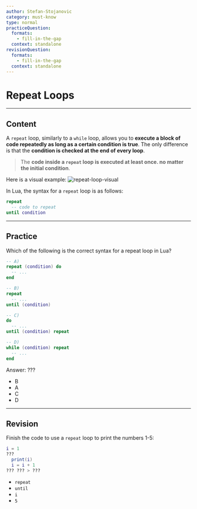 ```yaml
---
author: Stefan-Stojanovic
category: must-know
type: normal
practiceQuestion:
  formats:
    - fill-in-the-gap
  context: standalone
revisionQuestion:
  formats:
    - fill-in-the-gap
  context: standalone
---
```


# Repeat Loops

---
## Content

A `repeat` loop, similarly to a `while` loop, allows you to **execute a block of code repeatedly as long as a certain condition is true**. The only difference is that the **condition is checked at the end of every loop**.

> The **code inside a `repeat` loop is executed at least once. no matter the initial condition**. 

Here is a visual example:
![repeat-loop-visual](https://img.enkipro.com/eba7f63fe0bb3d6fafb53408808df31d.png)

In Lua, the syntax for a `repeat` loop is as follows:

```lua
repeat
  -- code to repeat
until condition
```

--- 

## Practice

Which of the following is the correct syntax for a repeat loop in Lua?

```lua
-- A)
repeat (condition) do 
  -- ... 
end

-- B)
repeat 
  -- ... 
until (condition)

-- C)
do 
  -- ... 
until (condition) repeat

-- D)
while (condition) repeat 
  -- ... 
end
```

Answer: ???

- B
- A
- C
- D 


---

## Revision

Finish the code to use a `repeat` loop to print the numbers 1-5:

```lua
i = 1
???
  print(i)
  i = i + 1
??? ??? > ???
```

- `repeat`
- `until`
- `i` 
- `5`